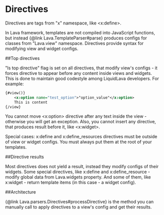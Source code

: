 
# Directives

Directives are tags from "x" namespace, like &lt;x:define&gt;.

In Lava framework, templates are not compiled into JavaScript functions,
but instead {@link Lava.TemplateParser#parse} produces configs for classes from "Lava.view" namespace.
Directives provide syntax for modifying view and widget configs.

<script type="lavabuild/eval">
	var directives = global.Lava.parsers.Directives._directives_schema;
	var result = '';
	var widget_only_directives = ['broadcast', 'bind', 'property', 'properties', 'property_string', 'resources', 'default_events'];
	var directive_names = ['define', 'define_resources', 'widget', 'static_value', 'static_eval', 'attach_directives',
		'assign', 'roles', 'container_config', 'refresher', 'option', 'options'].concat(widget_only_directives);
	var directives_with_result = ['widget', 'static_value', 'static_eval', 'attach_directives'];
	for (var name in directives) {
		if (directive_names.indexOf(name) == -1) throw new Error('inline code in markdown: unknown directive name');
	}
	directive_names.forEach(function(name){
		var schema = directives[name];
		var view_config_presence = ('view_config_presence' in schema) ? (schema.view_config_presence ? 'Yes' : 'Outside') : '';
		result += '<tr><td>' + name + '</td><td>' + ((directives_with_result.indexOf(name) != -1) ? 'Yes' : '') + '</td><td>'
			+ view_config_presence + '</td><td>' + ((widget_only_directives.indexOf(name) != -1) ? 'Yes' : '') + '</td></tr>';
	});
	result = '<table class="api-member-table"><thead><tr><td>Directive</td><td>Result</td><td>Is top directive</td><td>Widget only</td></tr></thead><tbody>'
		+ result + '</tbody></table>';
</script>

##Top directives

"Is top directive" flag is set on all directives, that modify view's configs - it forces directive to appear
before any content inside views and widgets.
This is done to maintain good codestyle among LiquidLava developers. For example:

```xml
{#view()}
	<x:option name="test_option">"option_value"</x:option>
	This is content
{/view}
```

You cannot move &lt;x:option&gt; directive after any text inside the view - otherwise you will get an exception.
Also, you cannot insert any directive, that produces result before it, like &lt;x:widget&gt;.

Special cases: x:define and x:define_resources directives must be outside of view or widget configs.
You must always put them at the root of your templates.

##Directive results

Most directives does not yield a result, instead they modify configs of their widgets. Some special directives,
like x:define and x:define_resource - modify global data from Lava.widgets property. And some of them, like x:widget -
return template items (in this case - a widget config).

##Architecture

{@link Lava.parsers.Directives#processDirective} is the method you can manually call to apply directives to a view's config
and get their results.